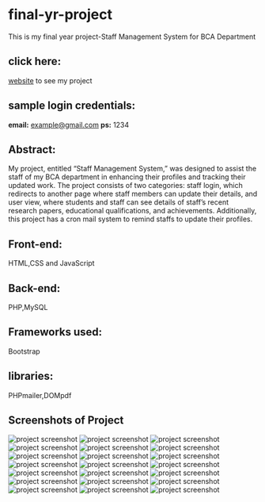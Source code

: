 # final-yr-project
This is my final year project-Staff Management System for BCA Department

## click here:
[website](https://arunkarthik-proj.000webhostapp.com/) to see my project

## **sample login credentials:**
**email:** example@gmail.com
**ps:** 1234

## **Abstract:**

My project, entitled “Staff Management System,” was designed to assist the staff of my BCA department in enhancing their profiles and tracking their updated work. The project consists of two categories: staff login, which redirects to another page where staff members can update their details, and user view, where students and staff can see details of staff’s recent research papers, educational qualifications, and achievements. Additionally, this project has a cron mail system to remind staffs to update their profiles.

## Front-end: 
HTML,CSS and JavaScript
## Back-end:
PHP,MySQL
## Frameworks used:
Bootstrap
## libraries:
PHPmailer,DOMpdf

## Screenshots of Project

![project screenshot](projectImg/1.png)
![project screenshot](projectImg/2.png)
![project screenshot](projectImg/3.png)
![project screenshot](projectImg/4.png)
![project screenshot](projectImg/5.png)
![project screenshot](projectImg/6.png)
![project screenshot](projectImg/7.png)
![project screenshot](projectImg/8.png)
![project screenshot](projectImg/9.png)
![project screenshot](projectImg/10.png)
![project screenshot](projectImg/11.png)
![project screenshot](projectImg/12.png)
![project screenshot](projectImg/13.png)
![project screenshot](projectImg/14.png)
![project screenshot](projectImg/15.png)
![project screenshot](projectImg/16.png)
![project screenshot](projectImg/17.png)
![project screenshot](projectImg/18.png)
![project screenshot](projectImg/19.png)
![project screenshot](projectImg/20.png)
![project screenshot](projectImg/21.png)
